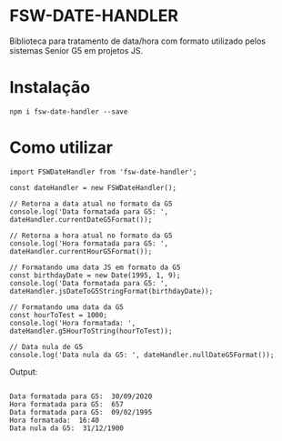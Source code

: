 # FSW-DATE-HANDLER

Biblioteca para tratamento de data/hora com formato utilizado pelos sistemas Senior G5 em projetos JS. 

# Instalação

`npm i fsw-date-handler --save`

# Como utilizar

```
import FSWDateHandler from 'fsw-date-handler';

const dateHandler = new FSWDateHandler();

// Retorna a data atual no formato da G5
console.log('Data formatada para G5: ', dateHandler.currentDateG5Format());

// Retorna a hora atual no formato da G5
console.log('Hora formatada para G5: ', dateHandler.currentHourG5Format());

// Formatando uma data JS em formato da G5
const birthdayDate = new Date(1995, 1, 9);
console.log('Data formatada para G5: ', dateHandler.jsDateToG5StringFormat(birthdayDate));

// Formatando uma data da G5
const hourToTest = 1000; 
console.log('Hora formatada: ', dateHandler.g5HourToString(hourToTest));

// Data nula de G5
console.log('Data nula da G5: ', dateHandler.nullDateG5Format());

```


Output: 
```

Data formatada para G5:  30/09/2020
Hora formatada para G5:  657
Data formatada para G5:  09/02/1995
Hora formatada:  16:40
Data nula da G5:  31/12/1900

```